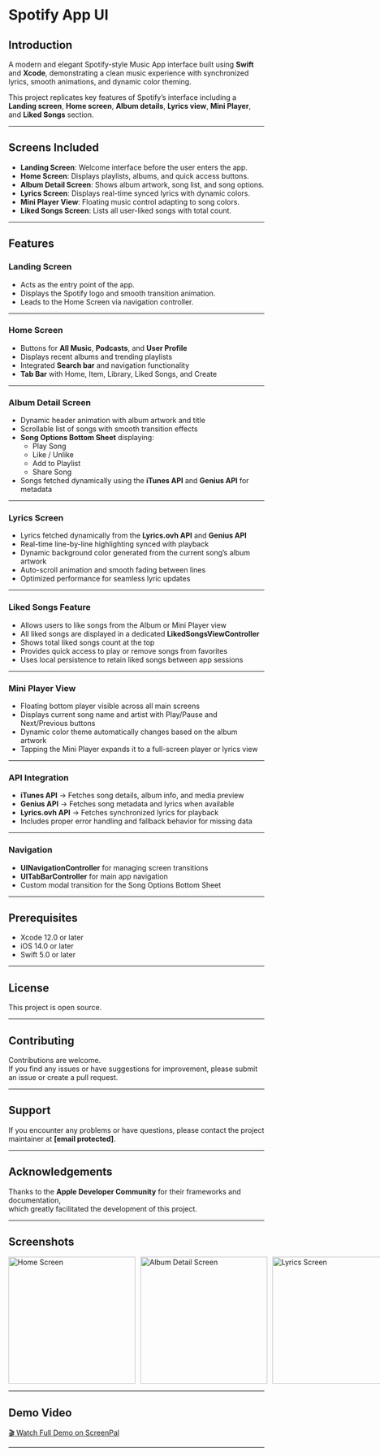 # Spotify App UI

## Introduction  
A modern and elegant Spotify-style Music App interface built using **Swift** and **Xcode**, demonstrating a clean music experience with synchronized lyrics, smooth animations, and dynamic color theming.  

This project replicates key features of Spotify’s interface including a **Landing screen**, **Home screen**, **Album details**, **Lyrics view**, **Mini Player**, and **Liked Songs** section.

---

## Screens Included  
- **Landing Screen**: Welcome interface before the user enters the app.  
- **Home Screen**: Displays playlists, albums, and quick access buttons.  
- **Album Detail Screen**: Shows album artwork, song list, and song options.  
- **Lyrics Screen**: Displays real-time synced lyrics with dynamic colors.  
- **Mini Player View**: Floating music control adapting to song colors.  
- **Liked Songs Screen**: Lists all user-liked songs with total count.

---

## Features  

### Landing Screen  
- Acts as the entry point of the app.  
- Displays the Spotify logo and smooth transition animation.  
- Leads to the Home Screen via navigation controller.  

---

### Home Screen  
- Buttons for **All Music**, **Podcasts**, and **User Profile**  
- Displays recent albums and trending playlists  
- Integrated **Search bar** and navigation functionality  
- **Tab Bar** with Home, Item, Library, Liked Songs, and Create  

---

### Album Detail Screen  
- Dynamic header animation with album artwork and title  
- Scrollable list of songs with smooth transition effects  
- **Song Options Bottom Sheet** displaying:  
  - Play Song  
  - Like / Unlike  
  - Add to Playlist  
  - Share Song  
- Songs fetched dynamically using the **iTunes API** and **Genius API** for metadata  

---

### Lyrics Screen  
- Lyrics fetched dynamically from the **Lyrics.ovh API** and **Genius API**  
- Real-time line-by-line highlighting synced with playback  
- Dynamic background color generated from the current song’s album artwork  
- Auto-scroll animation and smooth fading between lines  
- Optimized performance for seamless lyric updates  

---

### Liked Songs Feature  
- Allows users to like songs from the Album or Mini Player view  
- All liked songs are displayed in a dedicated **LikedSongsViewController**  
- Shows total liked songs count at the top  
- Provides quick access to play or remove songs from favorites  
- Uses local persistence to retain liked songs between app sessions  

---

### Mini Player View  
- Floating bottom player visible across all main screens  
- Displays current song name and artist with Play/Pause and Next/Previous buttons  
- Dynamic color theme automatically changes based on the album artwork  
- Tapping the Mini Player expands it to a full-screen player or lyrics view  

---

### API Integration  
- **iTunes API** → Fetches song details, album info, and media preview  
- **Genius API** → Fetches song metadata and lyrics when available  
- **Lyrics.ovh API** → Fetches synchronized lyrics for playback  
- Includes proper error handling and fallback behavior for missing data  

---

### Navigation  
- **UINavigationController** for managing screen transitions  
- **UITabBarController** for main app navigation  
- Custom modal transition for the Song Options Bottom Sheet  

---


## Prerequisites  
- Xcode 12.0 or later  
- iOS 14.0 or later  
- Swift 5.0 or later  

---

## License  
This project is open source.

---

## Contributing  
Contributions are welcome.  
If you find any issues or have suggestions for improvement, please submit an issue or create a pull request.

---

## Support  
If you encounter any problems or have questions, please contact the project maintainer at **[email protected]**.

---

## Acknowledgements  
Thanks to the **Apple Developer Community** for their frameworks and documentation,  
which greatly facilitated the development of this project.

---

## Screenshots
<div style="display: flex; gap: 10px;">

  <img src="https://github.com/user-attachments/assets/6547914a-1b25-487b-9b8b-6f11e5d9ea08" width="250" alt="Home Screen">
  <img src="https://github.com/user-attachments/assets/e8be1a3e-4e46-4009-bac2-abb74553e017" width="250" alt="Album Detail Screen">
  <img src="https://github.com/user-attachments/assets/1493a6e7-4d37-47ed-8eba-ec002ac84674" width="250" alt="Lyrics Screen">

</div>


---

## Demo Video  

[🎬 Watch Full Demo on ScreenPal](https://go.screenpal.com/watch/cT6u1InFcxM)

---
